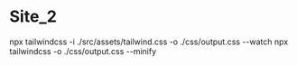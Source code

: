 # Site_2
npx tailwindcss -i ./src/assets/tailwind.css -o ./css/output.css --watch
npx tailwindcss -o ./css/output.css --minify